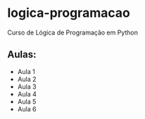 # logica-programacao
 Curso de Lógica de Programação em Python

## Aulas:
- Aula 1
- Aula 2
- Aula 3
- Aula 4
- Aula 5
- Aula 6
